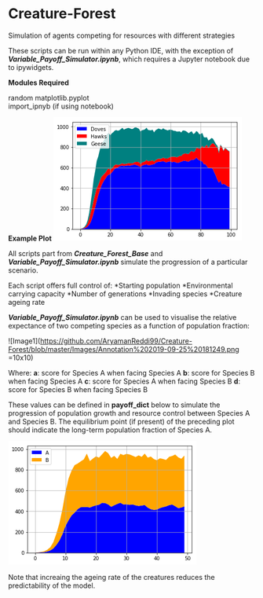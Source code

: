# Creature-Forest
Simulation of agents competing for resources with different strategies


These scripts can be run within any Python IDE, with the exception of ***Variable_Payoff_Simulator.ipynb***, which requires a Jupyter notebook due to ipywidgets.

**Modules Required**

random
matplotlib.pyplot  
import_ipnyb (if using notebook)  

**Example Plot**
![Image1](https://github.com/AryamanReddi99/Creature-Forest/blob/master/Images/doves_hawks_geese.png)

All scripts part from ***Creature_Forest_Base*** and ***Variable_Payoff_Simulator.ipynb*** simulate the progression of a particular scenario. 

Each script offers full control of:
*Starting population
*Environmental carrying capacity
*Number of generations
*Invading species
*Creature ageing rate

***Variable_Payoff_Simulator.ipynb*** can be used to visualise the relative expectance of two competing species as a function of population fraction:

![Image1](https://github.com/AryamanReddi99/Creature-Forest/blob/master/Images/Annotation%202019-09-25%20181249.png =10x10)

Where:
**a**: score for Species A when facing Species A
**b**: score for Species B when facing Species A
**c**: score for Species A when facing Species B
**d**: score for Species B when facing Species B

These values can be defined in **payoff_dict** below to simulate the progression of population growth and resource control between Species A and Species B. The equilibrium point (if present) of the preceding plot should indicate the long-term population fraction of Species A.

![Image1](https://github.com/AryamanReddi99/Creature-Forest/blob/master/Images/variable_plot.png?raw=true)

Note that increaing the ageing rate of the creatures reduces the predictability of the model.



